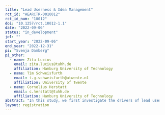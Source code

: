 ```yaml
---
title: "Lead Userness & Idea Management"
rct_id: "AEARCTR-0010012"
rct_id_num: "10012"
doi: "10.1257/rct.10012-1.1"
date: "2022-09-06"
status: "in_development"
jel: ""
start_year: "2022-09-06"
end_year: "2022-12-31"
pi: "Svenja Damberg"
pi_other:
  - name: Zita Lucius
    email: zita.lucius@tuhh.de
    affiliation: Hamburg University of Technology
  - name: Tim Schweisfurth
    email: t.g.schweisfurth@utwente.nl
    affiliation: University of Twente
  - name: Cornelius Herstatt
    email: c.herstatt@tuhh.de
    affiliation: Hamburg University of Technology
abstract: "In this study, we first investigate the drivers of lead userness among employees working in the renewable energy sector, and the link to innovative work behavior. Applying an experimental design, we then use different incentives to see whether they influence the willingness to submit an idea via a company's idea management tool."
layout: registration
---
```


